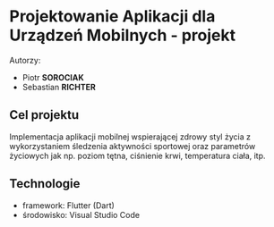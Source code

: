 # Projektowanie Aplikacji dla Urządzeń Mobilnych - projekt

Autorzy: 
- Piotr **SOROCIAK**
- Sebastian **RICHTER**

## Cel projektu
Implementacja aplikacji mobilnej wspierającej zdrowy styl życia z wykorzystaniem śledzenia
aktywności sportowej oraz parametrów życiowych jak np. poziom tętna, ciśnienie krwi,
temperatura ciała, itp.

## Technologie
- framework: Flutter (Dart)
- środowisko: Visual Studio Code